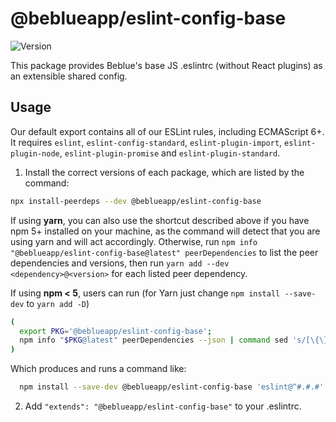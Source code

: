 # @beblueapp/eslint-config-base

![Version](https://img.shields.io/npm/v/@beblueapp/eslint-config-base.svg)

This package provides Beblue's base JS .eslintrc (without React plugins) as an extensible shared config.

## Usage

Our default export contains all of our ESLint rules, including ECMAScript 6+. It requires `eslint`, `eslint-config-standard`, `eslint-plugin-import`, `eslint-plugin-node`, `eslint-plugin-promise` and `eslint-plugin-standard`.

1. Install the correct versions of each package, which are listed by the command:

  ```sh
  npx install-peerdeps --dev @beblueapp/eslint-config-base
  ```

  If using **yarn**, you can also use the shortcut described above if you have npm 5+ installed on your machine, as the command will detect that you are using yarn and will act accordingly.
  Otherwise, run `npm info "@beblueapp/eslint-config-base@latest" peerDependencies` to list the peer dependencies and versions, then run `yarn add --dev <dependency>@<version>` for each listed peer dependency.

  If using **npm < 5**, users can run (for Yarn just change `npm install --save-dev` to `yarn add -D`)

  ```sh
  (
    export PKG='@beblueapp/eslint-config-base';
    npm info "$PKG@latest" peerDependencies --json | command sed 's/[\{\},]//g ; s/: /@/g' | xargs npm install --save-dev "$PKG@latest"
  )
  ```

  Which produces and runs a command like:

  ```sh
    npm install --save-dev @beblueapp/eslint-config-base 'eslint@^#.#.#' 'eslint-plugin-import@^#.#.#'
  ```

2. Add `"extends": "@beblueapp/eslint-config-base"` to your .eslintrc.
